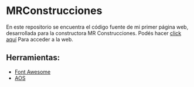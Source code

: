 # MRConstrucciones

En este repositorio se encuentra el código fuente de mi primer página web, desarrollada para la constructora MR Construcciones.
Podés hacer [click aquí](https://florcollosso.github.io/MRConstrucciones/) Para acceder a la web. 

## Herramientas:

- <a href="https://fontawesome.com/">Font Awesome</a>
- <a href="https://michalsnik.github.io/aos/">AOS</a>

